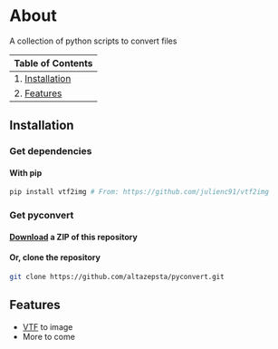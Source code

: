 # About

A collection of python scripts to convert files

| Table of Contents      |
| ----------- |
| 1. [Installation](#installation)      |
| 2. [Features](#features) |

## Installation <a name="installation"></a>

### Get dependencies
#### With pip
```python
pip install vtf2img # From: https://github.com/julienc91/vtf2img
```

### Get pyconvert
#### <a href="https://github.com/altazepsta/pyconvert/archive/refs/heads/master.zip">Download</a> a ZIP of this repository
#### Or, clone the repository
```bash
git clone https://github.com/altazepsta/pyconvert.git
```

## Features <a name="features"></a>
- <a href="https://developer.valvesoftware.com/wiki/Valve_Texture_Format">VTF</a> to image
- More to come
